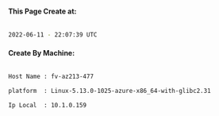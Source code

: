 
   
#### This Page Create at:

```bash

2022-06-11 - 22:07:39 UTC

```

#### Create By Machine:

```bash

Host Name : fv-az213-477

platform  : Linux-5.13.0-1025-azure-x86_64-with-glibc2.31

Ip Local  : 10.1.0.159

```


